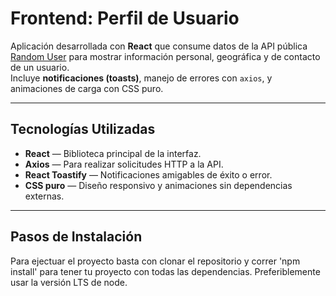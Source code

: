 # Frontend: Perfil de Usuario

Aplicación desarrollada con **React** que consume datos de la API pública [Random User](https://randomuser.me) para mostrar información personal, geográfica y de contacto de un usuario.  
Incluye **notificaciones (toasts)**, manejo de errores con `axios`, y animaciones de carga con CSS puro.

---

## Tecnologías Utilizadas

-  **React** — Biblioteca principal de la interfaz.
-  **Axios** — Para realizar solicitudes HTTP a la API.
-  **React Toastify** — Notificaciones amigables de éxito o error.
-  **CSS puro** — Diseño responsivo y animaciones sin dependencias externas.

---

## Pasos de Instalación

Para ejectuar el proyecto basta con clonar el repositorio y correr 'npm install' para tener tu proyecto con todas las dependencias.
Preferiblemente usar la versión LTS de node.